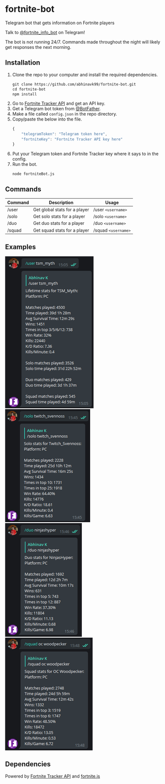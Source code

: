 # fortnite-bot
Telegram bot that gets information on Fortnite players

Talk to [@fortnite_info_bot](https://t.me/fortnite_info_bot) on Telegram! 

The bot is not running 24/7. Commands made throughout the night will likely get responses the next morning.

## Installation
1. Clone the repo to your computer and install the required dependencies.
    ```console
    git clone https://github.com/abhinavk99/fortnite-bot.git
    cd fortnite-bot
    npm install
    ```
2. Go to [Fortnite Tracker API](https://fortnitetracker.com/site-api) and get an API key.
3. Get a Telegram bot token from [@BotFather](https://t.me/BotFather).
4. Make a file called `config.json` in the repo directory.
5. Copy/paste the below into the file.
    ```javascript
    {
        "telegramToken": "Telegram token here",
        "fortniteKey": "Fortnite Tracker API key here"
    }
    ```
6. Put your Telegram token and Fortnite Tracker key where it says to in the config.
7. Run the bot.
    ```console
    node fortniteBot.js
    ```

## Commands
| Command | Description | Usage |
| --- | --- | --- |
| /user | Get global stats for a player | /user `<username>` |
| /solo | Get solo stats for a player | /solo `<username>` |
| /duo | Get duo stats for a player | /duo `<username>` |
| /squad | Get squad stats for a player | /squad `<username>` |

## Examples
![](examples/user.png)
![](examples/solo.png)
![](examples/duo.png)
![](examples/squad.png)

## Dependencies
Powered by [Fortnite Tracker API](https://fortnitetracker.com/site-api) and [fortnite.js](https://github.com/ickerio/fortnite.js)